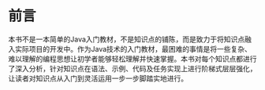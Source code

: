 # 前言

本书不是一本简单的Java入门教材，不是知识点的铺陈，而是致力于将知识点融入实际项目的开发中。作为Java技术的入门教材，最困难的事情是将一些复杂、难以理解的编程思想让初学者能够轻松理解并快速掌握。本书对每个知识点都进行了深入分析，针对知识点在语法、示例、代码及任务实现上进行阶梯式层层强化，让读者对知识点从入门到灵活运用一步一步脚踏实地进行。


